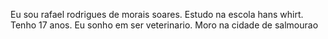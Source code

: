 Eu sou rafael rodrigues de morais soares.
Estudo na escola hans whirt.
Tenho 17 anos.
Eu sonho em ser veterinario.
Moro na cidade de salmourao
